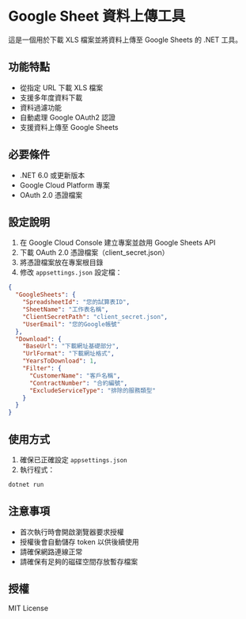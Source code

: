 # Google Sheet 資料上傳工具

這是一個用於下載 XLS 檔案並將資料上傳至 Google Sheets 的 .NET 工具。

## 功能特點

- 從指定 URL 下載 XLS 檔案
- 支援多年度資料下載
- 資料過濾功能
- 自動處理 Google OAuth2 認證
- 支援資料上傳至 Google Sheets

## 必要條件

- .NET 6.0 或更新版本
- Google Cloud Platform 專案
- OAuth 2.0 憑證檔案

## 設定說明

1. 在 Google Cloud Console 建立專案並啟用 Google Sheets API
2. 下載 OAuth 2.0 憑證檔案（client_secret.json）
3. 將憑證檔案放在專案根目錄
4. 修改 `appsettings.json` 設定檔：

```json
{
  "GoogleSheets": {
    "SpreadsheetId": "您的試算表ID",
    "SheetName": "工作表名稱",
    "ClientSecretPath": "client_secret.json",
    "UserEmail": "您的Google帳號"
  },
  "Download": {
    "BaseUrl": "下載網址基礎部分",
    "UrlFormat": "下載網址格式",
    "YearsToDownload": 1,
    "Filter": {
      "CustomerName": "客戶名稱",
      "ContractNumber": "合約編號",
      "ExcludeServiceType": "排除的服務類型"
    }
  }
}
```

## 使用方式

1. 確保已正確設定 `appsettings.json`
2. 執行程式：

```bash
dotnet run
```

## 注意事項

- 首次執行時會開啟瀏覽器要求授權
- 授權後會自動儲存 token 以供後續使用
- 請確保網路連線正常
- 請確保有足夠的磁碟空間存放暫存檔案

## 授權

MIT License 